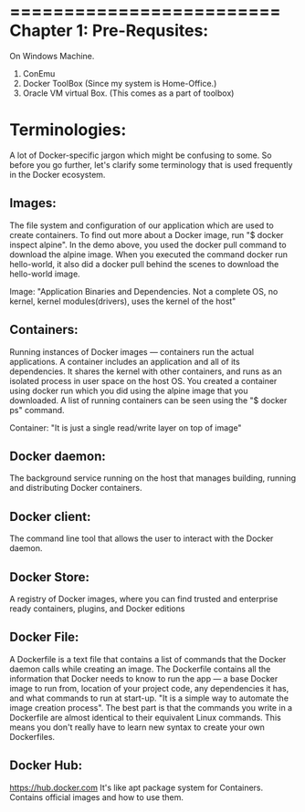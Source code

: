 =========================
Chapter 1: Pre-Requsites:
=========================

On Windows Machine.

1. ConEmu
2. Docker ToolBox (Since my system is Home-Office.)
3. Oracle VM virtual Box. (This comes as a part of toolbox)


Terminologies:
==============
A lot of Docker-specific jargon which might be confusing to some. 
So before you go further, let's clarify some terminology that is used frequently in the Docker ecosystem.

Images:
-------
The file system and configuration of our application which are used to create containers. To find out more about a Docker image, run "$ docker inspect alpine". In the demo above, you used the docker pull command to download the alpine image. When you executed the command docker run hello-world, it also did a docker pull behind the scenes to download the hello-world image.

Image: "Application Binaries and Dependencies. Not a complete OS, no kernel, kernel modules(drivers), 
		uses the kernel of the host"

Containers:
-----------
Running instances of Docker images — containers run the actual applications. A container includes an application and all of its dependencies. It shares the kernel with other containers, and runs as an isolated process in user space on the host OS. You created a container using docker run which you did using the alpine image that you downloaded. A list of running containers can be seen using the "$ docker ps" command.

Container: "It is just a single read/write layer on top of image"

Docker daemon:
--------------
The background service running on the host that manages building, running and distributing Docker containers.

Docker client:
--------------
The command line tool that allows the user to interact with the Docker daemon.

Docker Store:
-------------
A registry of Docker images, where you can find trusted and enterprise ready containers, plugins, and Docker editions

Docker File:
------------
A Dockerfile is a text file that contains a list of commands that the Docker daemon calls while creating an image. 
The Dockerfile contains all the information that Docker needs to know to run the app — a base Docker image to run from, location of your project code, any dependencies it has, and what commands to run at start-up. 
"It is a simple way to automate the image creation process". 
The best part is that the commands you write in a Dockerfile are almost identical to their equivalent Linux commands. 
This means you don't really have to learn new syntax to create your own Dockerfiles.

Docker Hub:
-----------
https://hub.docker.com
It's like apt package system for Containers.
Contains official images and how to use them.




